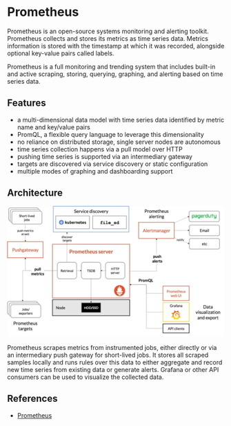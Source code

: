 # Prometheus

Prometheus is an open-source systems monitoring and alerting toolkit. Prometheus
collects and stores its metrics as time series data. Metrics information is
stored with the timestamp at which it was recorded, alongside optional key-value
pairs called labels.

Prometheus is a full monitoring and trending system that includes built-in and
active scraping, storing, querying, graphing, and alerting based on time series
data.

## Features

* a multi-dimensional data model with time series data identified by metric name
  and key/value pairs
* PromQL, a flexible query language to leverage this dimensionality
* no reliance on distributed storage, single server nodes are autonomous
* time series collection happens via a pull model over HTTP
* pushing time series is supported via an intermediary gateway
* targets are discovered via service discovery or static configuration
* multiple modes of graphing and dashboarding support

## Architecture

![Prometheus](./images/Prometheus.jpeg)

Prometheus scrapes metrics from instrumented jobs, either directly or via an
intermediary push gateway for short-lived jobs. It stores all scraped samples
locally and runs rules over this data to either aggregate and record new time
series from existing data or generate alerts. Grafana or other API consumers
can be used to visualize the collected data.

## References

* [Prometheus](https://prometheus.io/docs/introduction/overview/)
